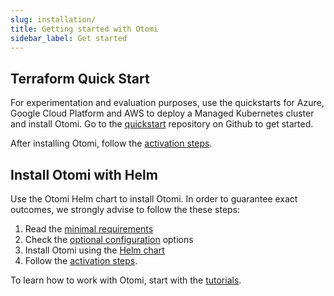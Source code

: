 ```yaml
---
slug: installation/
title: Getting started with Otomi
sidebar_label: Get started
---
```


## Terraform Quick Start

For experimentation and evaluation purposes, use the quickstarts for Azure, Google Cloud Platform and AWS to deploy a Managed Kubernetes cluster and install Otomi. Go to the [quickstart](https://github.com/redkubes/quickstart) repository on Github to get started.

After installing Otomi, follow the [activation steps](activation).

## Install Otomi with Helm

Use the Otomi Helm chart to install Otomi. In order to guarantee exact outcomes, we strongly advise to follow the these steps:

1. Read the [minimal requirements](prerequisites)
2. Check the [optional configuration](optional) options
3. Install Otomi using the [Helm chart](chart)
4. Follow the [activation steps](activation).

To learn how to work with Otomi, start with the [tutorials](/docs/tutorials/).
